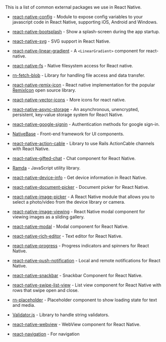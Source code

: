 This is a list of common external packages we use in React Native.

- [react-native-config](https://github.com/luggit/react-native-config) - Module
  to expose config variables to your javascript code in React Native, supporting
  iOS, Android and Windows.

- [react-native-bootsplash](https://github.com/zoontek/react-native-bootsplash) -
  Show a splash-screen during the app startup.

- [react-native-svg](https://github.com/react-native-svg/react-native-svg) - SVG
  support in React Native.

- [react-native-linear-gradient](https://github.com/react-native-linear-gradient/react-native-linear-gradient) -
  A `<LinearGradient>` component for react-native.

- [react-native-fs](https://github.com/itinance/react-native-fs) - Native
  filesystem access for React native.

- [rn-fetch-blob](https://github.com/joltup/rn-fetch-blob) - Library for
  handling file access and data transfer.

- [react-native-remix-icon](https://github.com/ajayesivan/react-native-remix-icon) -
  React native implementation for the popular
  [RemixIcon](https://remixicon.com/) open source library.

- [react-native-vector-icons](https://github.com/oblador/react-native-vector-icons) -
  More icons for react native.

- [react-native-async-storage](https://react-native-async-storage.github.io/async-storage/) -
  An asynchronous, unencrypted, persistent, key-value storage system for React
  Native.

- [react-native-google-signin](https://github.com/react-native-google-signin/google-signin) -
  Authentication methods for google sign-in.

- [NativeBase](https://github.com/GeekyAnts/NativeBase) - Front-end framework
  for UI components.

- [react-native-action-cable](https://github.com/kesha-antonov/react-native-action-cable) -
  Library to use Rails ActionCable channels with React Native.

- [react-native-gifted-chat](https://github.com/FaridSafi/react-native-gifted-chat) -
  Chat component for React Native.

- [Ramda](https://ramdajs.com) - JavaScript utility library.

- [react-native-device-info](https://github.com/react-native-device-info/react-native-device-info) -
  Get device information in React Native.

- [react-native-document-picker](https://github.com/rnmods/react-native-document-picker) -
  Document picker for React Native.

- [react-native-image-picker](https://github.com/react-native-image-picker/react-native-image-picker) -
  A React Native module that allows you to select a photo/video from the device
  library or camera.

- [react-native-image-viewing](https://github.com/jobtoday/react-native-image-viewing) -
  React Native modal component for viewing images as a sliding gallery.

- [react-native-modal](https://github.com/react-native-modal/react-native-modal) -
  Modal component for React Native.

- [react-native-rich-editor](https://github.com/wxik/react-native-rich-editor) -
  Text editor for React Native.

- [react-native-progress](https://github.com/oblador/react-native-progress) -
  Progress indicators and spinners for React Native.

- [react-native-push-notification](https://github.com/zo0r/react-native-push-notification) -
  Local and remote notifications for React Native.

- [react-native-snackbar](https://github.com/cooperka/react-native-snackbar) -
  Snackbar Component for React Native.

- [react-native-swipe-list-view](https://github.com/jemise111/react-native-swipe-list-view) -
  List view component for React Native with rows that swipe open and close.

- [rn-placeholder](https://github.com/mfrachet/rn-placeholder) - Placeholder
  component to show loading state for text and media.

- [Validator.js](https://github.com/validatorjs/validator.js) - Library to
  handle string validators.

- [react-native-webview](https://github.com/react-native-webview/react-native-webview) -
  WebView component for React Native.
- [react-navigation](https://github.com/react-navigation/react-navigation) - For
  navigation
